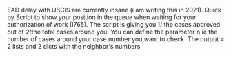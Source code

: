 EAD delay with USCIS are currently insane (i am writing this in 2021). Quick py Script to show your position in the queue when waiting for your authorization of work (I765).
The script is giving you 1/ the cases approved out of 2/the total cases around you.
You can define the parameter n ie the number of cases around your case number you want to check.
The output = 2 lists and 2 dicts with the  neighbor's numbers

